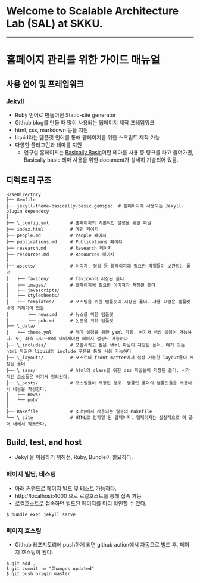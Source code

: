 # Welcome to Scalable Architecture Lab (SAL) at SKKU.

----

# 홈페이지 관리를 위한 가이드 매뉴얼

## 사용 언어 및 프레임워크

### [Jekyll](https://jekyllrb.com/)
  - Ruby 언어로 만들어진 Static-site generator
  - Github blog를 만들 때 많이 사용되는 웹페이지 제작 프레임워크
  - html, css, markdown 등을 지원
  - liquid라는 템플릿 언어를 통해 웹페이지를 위한 스크립트 제작 가능
  - 다양한 플러그인과 테마를 지원
    - 연구실 홈페이지는 [Basically Basic](https://github.com/mmistakes/jekyll-theme-basically-basic)이란 테마를 사용 중
      링크를 타고 들어가면, Basically basic 테마 사용을 위한 document가 상세히 기술되어 있음.

## 디렉토리 구조
```
BaseDirectory
├── Gemfile
├── jekyll-theme-basically-basic.gemspec  # 홈페이지에 사용되는 Jekyll-plugin dependecy
│ 
├── \_config.yml        # 홈페이지의 기본적인 설정을 위한 파일
├── index.html          # 메인 페이지
├── people.md           # People 페이지
├── publications.md     # Publications 페이지
├── research.md         # Research 페이지
├── resources.md        # Resources 페이지
│ 
├── assets/             # 이미지, 영상 등 웹페이지에 필요한 파일들이 보관되는 폴더
│   ├── favicon/        # favicon이 저장된 폴더
│   ├── images/         # 웹페이지에 필요한 이미지가 저장된 폴더
│   ├── javascripts/
│   ├── stylesheets/
│   └── templates/      # 포스팅을 위한 템플릿이 저장된 폴더. 사용 요령은 템플릿 내에 기재되어 있음
│       ├── news.md     # 뉴스를 위한 템플릿
│       └── pub.md      # 논문을 위하 템플릿
├── \_data/
│   └── theme.yml       # 테마 설정을 위한 yaml 파일. 여기서 색상 설정이 가능하다. 또, 좌측 사이드바의 네비게이션 페이지 설정도 가능하다
├── \_includes/         # 포함시키고 싶은 html 파일이 저장된 폴더. 여기 있는 html 파일은 liquid의 include 구문을 통해 사용 가능하다
├── \_layouts/          # 포스트의 front matter에서 설정 가능한 layout들이 저장된 폴더
├── \_sass/             # html의 class를 위한 css 파일들이 저장된 폴더. 시각적인 요소들은 여기서 정의된다.
├── \_posts/            # 포스팅들이 저장된 경로. 템플릿 폴더의 템플릿들을 사용해서 내용을 작성한다.
│   ├── news/
│   └── pub/
│ 
├── Rakefile            # Ruby에서 사용되는 일종의 Makefile
└── \_site              # HTML로 컴파일 된 웹페이지. 웹페이지는 실질적으로 이 폴더 내에서 작동한다.
```

## Build, test, and host

- Jekyll을 이용하기 위해선, Ruby, Bundle이 필요하다.

### 페이지 빌딩, 테스팅
- 아래 커맨드로 페이지 빌드 및 테스트 가능하다.
- http://localhost:4000 으로 로컬호스트를 통해 접속 가능
- 로컬호스트로 접속하면 빌드된 페이지를 미리 확인할 수 있다.
```
$ bundle exec jekyll serve
```

### 페이지 호스팅
- Github 레포지토리에 push하게 되면 github action에서 자동으로 빌드 후, 페이지 호스팅이 된다.
```
$ git add . 
$ git commit -m "Changes updated"
$ git push origin master
```


